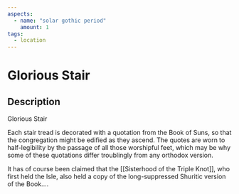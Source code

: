 ```yaml
---
aspects: 
  - name: "solar gothic period"
    amount: 1
tags:
  - location
---
```


# Glorious Stair

## Description
Glorious Stair

Each stair tread is decorated with a quotation from the Book of Suns, so that the congregation might be edified as they ascend. The quotes are worn to half-legibility by the passage of all those worshipful feet, which may be why some of these quotations differ troublingly from any orthodox version.

It has of course been claimed that the [[Sisterhood of the Triple Knot]], who first held the Isle, also held a copy of the long-suppressed Shuritic version of the Book....